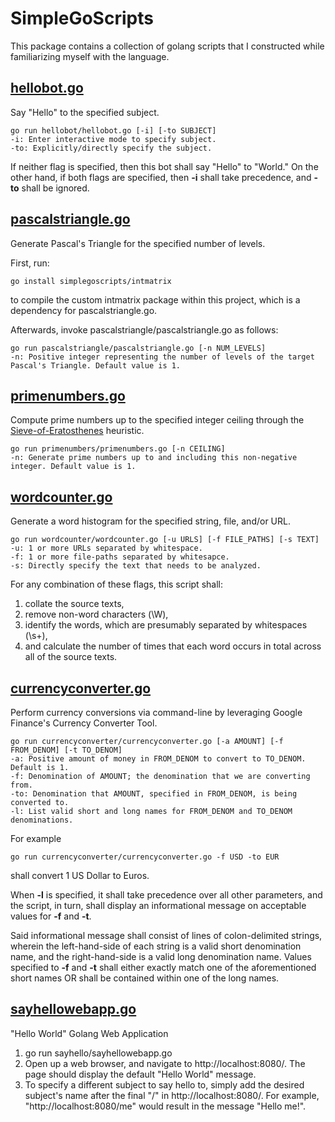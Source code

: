 # SimpleGoScripts

This package contains a collection of golang scripts that I constructed while familiarizing myself with the language.

## [hellobot.go](https://github.com/SaiWebApps/SimpleGoScripts/blob/master/hellobot/hellobot.go)

Say "Hello" to the specified subject.
```
go run hellobot/hellobot.go [-i] [-to SUBJECT]
-i: Enter interactive mode to specify subject.
-to: Explicitly/directly specify the subject.
```
If neither flag is specified, then this bot shall say "Hello" to "World."
On the other hand, if both flags are specified, then **-i** shall take precedence, and **-to** shall be ignored.

## [pascalstriangle.go](https://github.com/SaiWebApps/SimpleGoScripts/blob/master/pascalstriangle/pascalstriangle.go)

Generate Pascal's Triangle for the specified number of levels.

First, run:
```
go install simplegoscripts/intmatrix
```
to compile the custom intmatrix package within this project, which is a dependency for pascalstriangle.go.

Afterwards, invoke pascalstriangle/pascalstriangle.go as follows:
```
go run pascalstriangle/pascalstriangle.go [-n NUM_LEVELS] 
-n: Positive integer representing the number of levels of the target Pascal's Triangle. Default value is 1.
```

## [primenumbers.go](https://github.com/SaiWebApps/SimpleGoScripts/blob/master/primenumbers/primenumbers.go)

Compute prime numbers up to the specified integer ceiling through the [Sieve-of-Eratosthenes](https://en.wikipedia.org/wiki/Sieve_of_Eratosthenes) heuristic.
```
go run primenumbers/primenumbers.go [-n CEILING]
-n: Generate prime numbers up to and including this non-negative integer. Default value is 1.
```

## [wordcounter.go](https://github.com/SaiWebApps/SimpleGoScripts/blob/master/wordcounter/wordcounter.go)

Generate a word histogram for the specified string, file, and/or URL.
```
go run wordcounter/wordcounter.go [-u URLS] [-f FILE_PATHS] [-s TEXT]
-u: 1 or more URLs separated by whitespace.
-f: 1 or more file-paths separated by whitesapce.
-s: Directly specify the text that needs to be analyzed.
```
For any combination of these flags, this script shall:
1. collate the source texts,
2. remove non-word characters (\W),
3. identify the words, which are presumably separated by whitespaces (\s+),
4. and calculate the number of times that each word occurs in total across all of the source texts.

## [currencyconverter.go](https://github.com/SaiWebApps/SimpleGoScripts/blob/master/currencyconverter/currencyconverter.go)

Perform currency conversions via command-line by leveraging Google Finance's Currency Converter Tool.
```
go run currencyconverter/currencyconverter.go [-a AMOUNT] [-f FROM_DENOM] [-t TO_DENOM]
-a: Positive amount of money in FROM_DENOM to convert to TO_DENOM. Default is 1.
-f: Denomination of AMOUNT; the denomination that we are converting from.
-to: Denomination that AMOUNT, specified in FROM_DENOM, is being converted to.
-l: List valid short and long names for FROM_DENOM and TO_DENOM denominations.
```
For example
```
go run currencyconverter/currencyconverter.go -f USD -to EUR
```
shall convert 1 US Dollar to Euros.

When **-l** is specified, it shall take precedence over all other parameters, and the script, in turn, shall display an informational message on acceptable values for **-f** and **-t**.

Said informational message shall consist of lines of colon-delimited strings, wherein the left-hand-side of each string is a valid short denomination name, and the right-hand-side is a valid long denomination name. Values specified to **-f** and **-t** shall either exactly match one of the aforementioned short names OR shall be contained within one of the long names.

## [sayhellowebapp.go](https://github.com/SaiWebApps/SimpleGoScripts/blob/master/sayhellowebapp/sayhellowebapp.go)

"Hello World" Golang Web Application
1. go run sayhello/sayhellowebapp.go
2. Open up a web browser, and navigate to http://localhost:8080/. The page should display the default "Hello World" message.
3. To specify a different subject to say hello to, simply add the desired subject's name after the final "/" in http://localhost:8080/. For example, "http://localhost:8080/me" would result in the message "Hello me!".